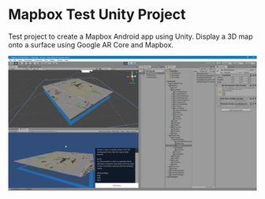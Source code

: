 # Mapbox Test Unity Project
Test project to create a Mapbox Android app using Unity. Display a 3D map onto a surface using Google AR Core and Mapbox.

<p align="center"><img src="images/Mapbox Test Unity Project.png"/></p>
